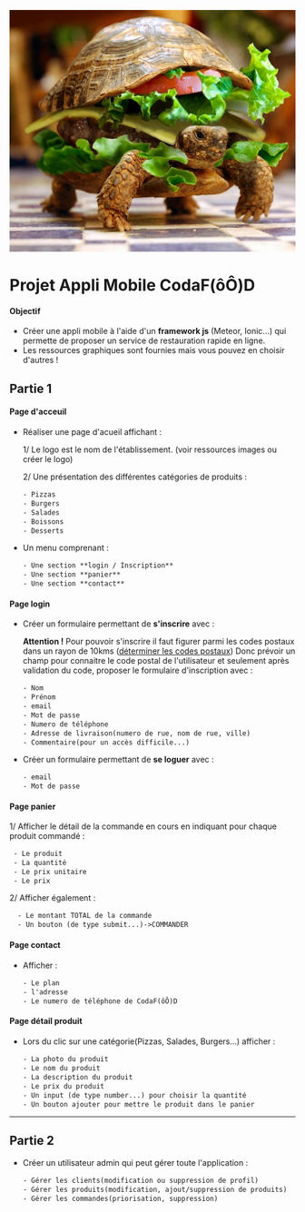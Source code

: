![FastFood](intro.jpg)

# Projet Appli Mobile CodaF(ôÔ)D

#### Objectif
* Créer une appli mobile à l'aide d'un **framework js** (Meteor, Ionic...) 
qui permette de proposer un service de restauration rapide en ligne.
* Les ressources graphiques sont fournies mais vous pouvez en choisir d'autres !

## Partie 1

#### Page d'acceuil
* Réaliser une page d'acueil affichant :

    1/ Le logo est le nom de l'établissement.
       (voir ressources images ou créer le logo)
    
    2/ Une présentation des différentes catégories de produits :

      - Pizzas
      - Burgers
      - Salades
      - Boissons
      - Desserts  
     
* Un menu comprenant :
     
      - Une section **login / Inscription**
      - Une section **panier** 
      - Une section **contact** 

#### Page login

* Créer un formulaire permettant de **s'inscrire** avec :  
   
   **Attention !** Pour pouvoir s'inscrire il faut figurer parmi les codes postaux dans un rayon de 10kms ([déterminer les codes postaux](http://www.codepostauxfrance.com/rayon-de-recherche-par-code-postal))
   Donc prévoir un champ pour connaitre le code postal de l'utilisateur et seulement après validation du code, proposer le formulaire d'inscription avec :
     
      - Nom
      - Prénom
      - email 
      - Mot de passe
      - Numero de téléphone
      - Adresse de livraison(numero de rue, nom de rue, ville)
      - Commentaire(pour un accès difficile...)
     
* Créer un formulaire permettant de **se loguer** avec :

      - email     
      - Mot de passe
             
     
#### Page panier

1/ Afficher le détail de la commande en cours en indiquant pour chaque produit commandé :
   
     - Le produit
     - La quantité
     - Le prix unitaire
     - Le prix 
    
2/ Afficher également :
    
      - Le montant TOTAL de la commande 
      - Un bouton (de type submit...)->COMMANDER

#### Page contact 

* Afficher :
   
      - Le plan
      - l'adresse
      - Le numero de téléphone de CodaF(ôÔ)D


#### Page détail produit
* Lors du clic sur une catégorie(Pizzas, Salades, Burgers...) afficher :

      - La photo du produit
      - Le nom du produit
      - La description du produit
      - Le prix du produit
      - Un input (de type number...) pour choisir la quantité  
      - Un bouton ajouter pour mettre le produit dans le panier

_____________

## Partie 2

* Créer un utilisateur admin qui peut gérer toute l'application :

      - Gérer les clients(modification ou suppression de profil)
      - Gérer les produits(modification, ajout/suppression de produits) 
      - Gérer les commandes(priorisation, suppression)


